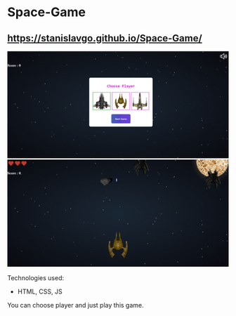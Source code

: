 # Space-Game
## https://stanislavgo.github.io/Space-Game/
![Space Game Photo](./images/photo-of-game1.png)
![Space Game Photo](./images/photo-of-game2.png)

Technologies used:
* HTML, CSS, JS

You can choose player and just play this game.
